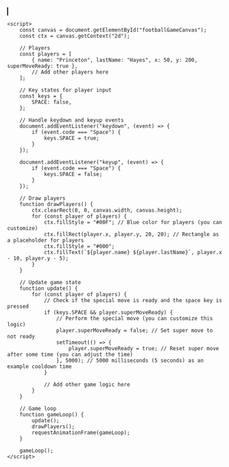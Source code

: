 <!DOCTYPE html>
<html lang="en">
<head>
    <meta charset="UTF-8">
    <meta name="viewport" content="width=device-width, initial-scale=1.0">
    <style>
        canvas {
            border: 1px solid #000;
        }
    </style>
    <title>Phoenix Flames FC Game</title>
</head>
<body>
    <canvas id="footballGameCanvas" width="800" height="400"></canvas>

    <script>
        const canvas = document.getElementById("footballGameCanvas");
        const ctx = canvas.getContext("2d");

        // Players
        const players = [
            { name: "Princeton", lastName: "Hayes", x: 50, y: 200, superMoveReady: true },
            // Add other players here
        ];

        // Key states for player input
        const keys = {
            SPACE: false,
        };

        // Handle keydown and keyup events
        document.addEventListener("keydown", (event) => {
            if (event.code === "Space") {
                keys.SPACE = true;
            }
        });

        document.addEventListener("keyup", (event) => {
            if (event.code === "Space") {
                keys.SPACE = false;
            }
        });

        // Draw players
        function drawPlayers() {
            ctx.clearRect(0, 0, canvas.width, canvas.height);
            for (const player of players) {
                ctx.fillStyle = "#00F"; // Blue color for players (you can customize)
                ctx.fillRect(player.x, player.y, 20, 20); // Rectangle as a placeholder for players
                ctx.fillStyle = "#000";
                ctx.fillText(`${player.name} ${player.lastName}`, player.x - 10, player.y - 5);
            }
        }

        // Update game state
        function update() {
            for (const player of players) {
                // Check if the special move is ready and the space key is pressed
                if (keys.SPACE && player.superMoveReady) {
                    // Perform the special move (you can customize this logic)
                    player.superMoveReady = false; // Set super move to not ready
                    setTimeout(() => {
                        player.superMoveReady = true; // Reset super move after some time (you can adjust the time)
                    }, 5000); // 5000 milliseconds (5 seconds) as an example cooldown time
                }

                // Add other game logic here
            }
        }

        // Game loop
        function gameLoop() {
            update();
            drawPlayers();
            requestAnimationFrame(gameLoop);
        }

        gameLoop();
    </script>
</body>
</html>
